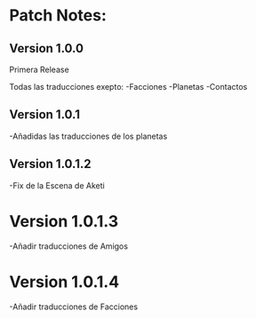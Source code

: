 # Patch Notes:

## Version 1.0.0
Primera Release

Todas las traducciones exepto:
-Facciones
-Planetas
-Contactos

## Version 1.0.1

-Añadidas las traducciones de los planetas

## Version 1.0.1.2

-Fix de la Escena de Aketi

# Version 1.0.1.3

-Añadir traducciones de Amigos

# Version 1.0.1.4

-Añadir traducciones de Facciones